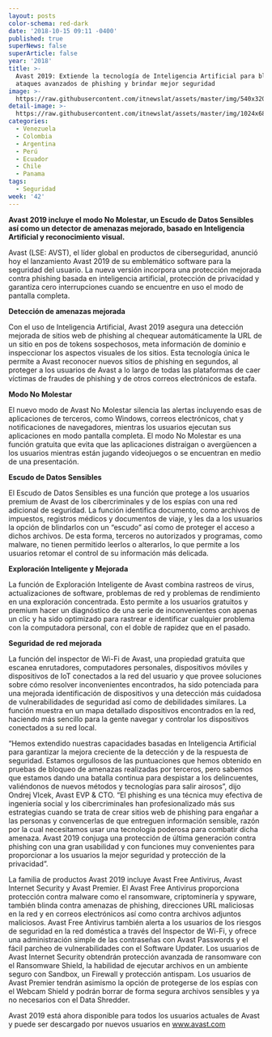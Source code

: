 ```yaml
---
layout: posts
color-schema: red-dark
date: '2018-10-15 09:11 -0400'
published: true
superNews: false
superArticle: false
year: '2018'
title: >-
  Avast 2019: Extiende la tecnología de Inteligencia Artificial para bloquear
  ataques avanzados de phishing y brindar mejor seguridad
image: >-
  https://raw.githubusercontent.com/itnewslat/assets/master/img/540x320/Phishing-p.jpg
detail-image: >-
  https://raw.githubusercontent.com/itnewslat/assets/master/img/1024x680/Phishing-g.jpg
categories:
  - Venezuela
  - Colombia
  - Argentina
  - Perú
  - Ecuador
  - Chile
  - Panama
tags:
  - Seguridad
week: '42'
---
```

**Avast 2019 incluye el modo No Molestar, un Escudo de Datos Sensibles así como un detector de amenazas mejorado, basado en Inteligencia Artificial y reconocimiento visual.**

Avast (LSE: AVST), el líder global en productos de ciberseguridad, anunció hoy el lanzamiento Avast 2019 de su emblemático software para la seguridad del usuario. La nueva versión incorpora una protección mejorada contra phishing basada en inteligencia artificial, protección de privacidad y garantiza cero interrupciones cuando se encuentre en uso el modo de pantalla completa.

**Detección de amenazas mejorada**

Con el uso de Inteligencia Artificial, Avast 2019 asegura una detección mejorada de sitios web de phishing al chequear automáticamente la URL de un sitio en pos de tokens sospechosos, meta información de dominio e inspeccionar los aspectos visuales de los sitios. Esta tecnología única le permite a Avast reconocer nuevos sitios de phishing en segundos, al proteger a los usuarios de Avast a lo largo de todas las plataformas de caer víctimas de fraudes de phishing y de otros correos electrónicos de estafa. 

**Modo No Molestar**

El nuevo modo de Avast No Molestar silencia las alertas incluyendo esas de aplicaciones de terceros, como Windows, correos electrónicos, chat y notificaciones de navegadores, mientras los usuarios ejecutan sus aplicaciones en modo pantalla completa. El modo No Molestar es una función gratuita que evita que las aplicaciones distraigan o avergüencen a los usuarios mientras están jugando videojuegos o se encuentran en medio de una presentación.

**Escudo de Datos Sensibles**

El Escudo de Datos Sensibles es una función que protege a los usuarios premium de Avast de los cibercriminales y de los espías con una red adicional de seguridad. La función identifica documento, como archivos de impuestos, registros médicos y documentos de viaje, y les da a los usuarios la opción de blindarlos con un “escudo” así como de proteger el acceso a dichos archivos. De esta forma, terceros no autorizados y programas, como malware, no tienen permitido leerlos o alterarlos, lo que permite a los usuarios retomar el control de su información más delicada.

**Exploración Inteligente y Mejorada**

La función de Exploración Inteligente de Avast combina rastreos de virus, actualizaciones de software, problemas de red y problemas de rendimiento en una exploración concentrada. Esto permite a los usuarios gratuitos y premium hacer un diagnóstico de una serie de inconvenientes con apenas un clic y ha sido optimizado para rastrear e identificar cualquier problema con la computadora personal, con el doble de rapidez que en el pasado.

**Seguridad de red mejorada**

La función del inspector de Wi-Fi de Avast, una propiedad gratuita que escanea enrutadores, computadores personales, dispositivos móviles y dispositivos de IoT conectados a la red del usuario y que provee soluciones sobre cómo resolver inconvenientes encontrados, ha sido potenciada para una mejorada identificación de dispositivos y una detección más cuidadosa de vulnerabilidades de seguridad así como de debilidades similares. La función muestra en un mapa detallado dispositivos encontrados en la red, haciendo más sencillo para la gente navegar y controlar los dispositivos conectados a su red local.

“Hemos extendido nuestras capacidades basadas en Inteligencia Artificial para garantizar la mejora creciente de la detección y de la respuesta de seguridad. Estamos orgullosos de las puntuaciones que hemos obtenido en pruebas de bloqueo de amenazas realizadas por terceros, pero sabemos que estamos dando una batalla continua para despistar a los delincuentes, valiéndonos de nuevos métodos y tecnologías para salir airosos”, dijo Ondrej Vlcek, Avast EVP & CTO. “El phishing es una técnica muy efectiva de ingeniería social y los cibercriminales han profesionalizado más sus estrategias cuando se trata de crear sitios web de phishing para engañar a las personas y convencerlas de que entreguen información sensible, razón por la cual necesitamos usar una tecnología poderosa para combatir dicha amenaza. Avast 2019 conjuga una protección de última generación contra phishing con una gran usabilidad y con funciones muy convenientes para proporcionar a los usuarios la mejor seguridad y protección de la privacidad”.

La familia de productos Avast 2019 incluye Avast Free Antivirus, Avast Internet Security y Avast Premier. El Avast Free Antivirus proporciona protección contra malware como el ransomware, criptominería y spyware, también blinda contra amenazas de phishing, direcciones URL maliciosas en la red y en correos electrónicos así como contra archivos adjuntos maliciosos. Avast Free Antivirus también alerta a los usuarios de los riesgos de seguridad en la red doméstica a través del Inspector de Wi-Fi, y ofrece una administración simple de las contraseñas con Avast Passwords y el fácil parcheo de vulnerabilidades con el Software Updater. Los usuarios de Avast Internet Security obtendrán protección avanzada de ransomware con el Ransomware Shield, la habilidad de ejecutar archivos en un ambiente seguro con Sandbox, un Firewall y protección antispam. Los usuarios de Avast Premier tendrán asimismo la opción de protegerse de los espías con el Webcam Shield y podrán borrar de forma segura archivos sensibles y ya no necesarios con el Data Shredder. 

Avast 2019 está ahora disponible para todos los usuarios actuales de Avast y puede ser descargado por nuevos usuarios en www.avast.com

